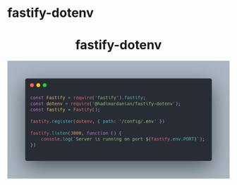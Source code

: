 # fastify-dotenv
<h1 align="center">fastify-dotenv</h1>
<p align="center"><project-description></p>
<img src="assets/image.png">
